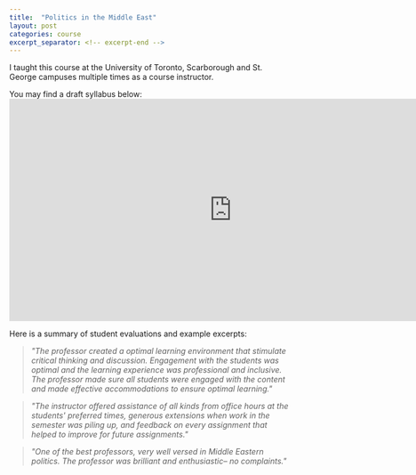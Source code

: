 ```yaml
---
title:  "Politics in the Middle East"
layout: post
categories: course
excerpt_separator: <!-- excerpt-end -->
---
```


I taught this course at the University of Toronto, Scarborough and St. George campuses multiple times as a course instructor.

<!-- excerpt-end -->

You may find a draft syllabus below:
<embed src="https://semuhi.github.io/assets/pdf/syllabus-mena.pdf" type="application/pdf" width="800px" height="400px"/>

Here is a summary of student evaluations and example excerpts:

> _"The professor created a optimal learning environment that stimulate critical thinking and discussion. Engagement with the students was optimal and the learning experience was professional and inclusive. The professor made sure all students were engaged with the content and made effective accommodations to ensure optimal learning."_

> _"The instructor offered assistance of all kinds from office hours at the students' preferred times, generous extensions when work in the semester was piling up, and feedback on every assignment that helped to improve for future assignments."_

> _"One of the best professors, very well versed in Middle Eastern politics. The professor was brilliant and enthusiastic– no complaints."_
